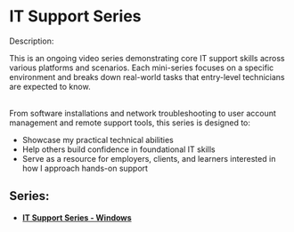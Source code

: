 # IT Support Series
<p>Description:</p>
This is an ongoing video series demonstrating core IT support skills across various platforms and scenarios. Each mini-series focuses on a specific environment and breaks down real-world tasks that entry-level technicians are expected to know.

<br> From software installations and network troubleshooting to user account management and remote support tools, this series is designed to:
- Showcase my practical technical abilities
- Help others build confidence in foundational IT skills
- Serve as a resource for employers, clients, and learners interested in how I approach hands-on support

<h2>Series:</h2>

-  <b>[IT Support Series - Windows](https://youtube.com/playlist?list=PLMmgMffnlNRrRthERAFUakJRMkUHF8PoD&si=p8tbpg21uRKYEY_f)</b>
